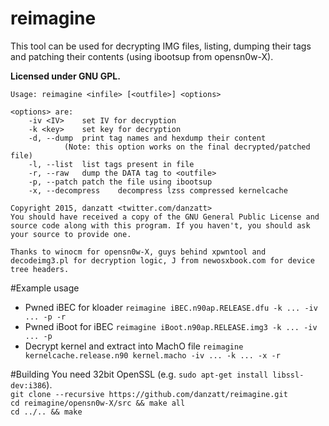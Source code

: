 # reimagine
This tool can be used for decrypting IMG files, listing, dumping their tags and patching their contents (using ibootsup from opensn0w-X).

**Licensed under GNU GPL.** 

```
Usage: reimagine <infile> [<outfile>] <options>

<options> are:
	-iv <IV>	set IV for decryption
	-k <key>	set key for decryption
	-d, --dump	print tag names and hexdump their content
			(Note: this option works on the final decrypted/patched file)
	-l, --list	list tags present in file
	-r, --raw	dump the DATA tag to <outfile>
	-p, --patch	patch the file using ibootsup
	-x, --decompress	decompress lzss compressed kernelcache

Copyright 2015, danzatt <twitter.com/danzatt>
You should have received a copy of the GNU General Public License and source code along with this program. If you haven't, you should ask your source to provide one.

Thanks to winocm for opensn0w-X, guys behind xpwntool and decodeimg3.pl for decryption logic, J from newosxbook.com for device tree headers.

```

#Example usage
* Pwned iBEC for kloader
`reimagine iBEC.n90ap.RELEASE.dfu -k ... -iv ... -p -r`
* Pwned iBoot for iBEC
`reimagine iBoot.n90ap.RELEASE.img3 -k ... -iv ... -p`
* Decrypt kernel and extract into MachO file
`reimagine kernelcache.release.n90 kernel.macho -iv ... -k ... -x -r`

#Building
You need 32bit OpenSSL (e.g. `sudo apt-get install libssl-dev:i386`).  
`git clone --recursive https://github.com/danzatt/reimagine.git`  
`cd reimagine/opensn0w-X/src && make all`  
`cd ../.. && make`
